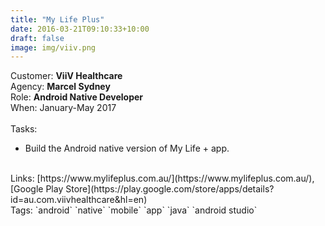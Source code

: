 ```yaml
---
title: "My Life Plus"
date: 2016-03-21T09:10:33+10:00
draft: false
image: img/viiv.png
---
```


Customer: **ViiV Healthcare**<br>
Agency: **Marcel Sydney**<br>
Role: **Android Native Developer**<br>
When: January-May 2017<br>
<br>Tasks:<br>
- Build the Android native version of My Life + app.<br>
<br>
Links: [https://www.mylifeplus.com.au/](https://www.mylifeplus.com.au/), [Google Play Store](https://play.google.com/store/apps/details?id=au.com.viivhealthcare&hl=en)<br>
Tags: `android` `native` `mobile` `app` `java` `android studio`
